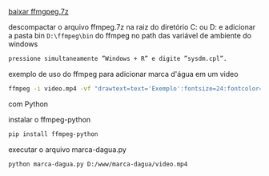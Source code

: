 [baixar ffmgpeg.7z](https://www.gyan.dev/ffmpeg/builds/ffmpeg-git-full.7z)

descompactar o arquivo ffmpeg.7z na raiz do diretório C: ou D: e adicionar a pasta bin `D:\ffmpeg\bin` do ffmpeg no path das variável de ambiente do windows
```bash
pressione simultaneamente ”Windows + R” e digite ”sysdm.cpl”.

```

exemplo de uso do ffmpeg para adicionar marca d'água em um video
```bash
ffmpeg -i video.mp4 -vf "drawtext=text='Exemplo':fontsize=24:fontcolor=black:x=10:y=100:font=Arial" -codec:a copy output_video.mp4

```

com Python

instalar o ffmpeg-python

```bash
pip install ffmpeg-python
```

executar o arquivo marca-dagua.py

```bash
python marca-dagua.py D:/www/marca-dagua/video.mp4
```

```python

